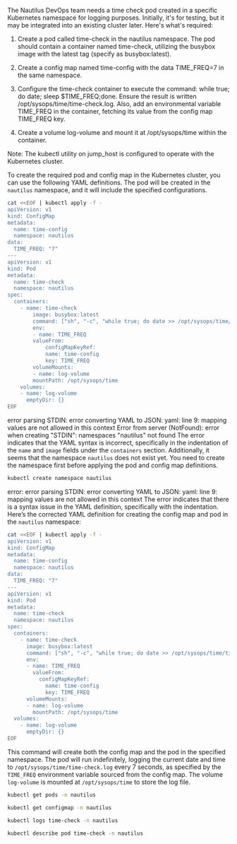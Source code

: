 The Nautilus DevOps team needs a time check pod created in a specific Kubernetes namespace for logging purposes. Initially, it's for testing, but it may be integrated into an existing cluster later. Here's what's required:


1. Create a pod called time-check in the nautilus namespace. The pod should contain a container named time-check, utilizing the busybox image with the latest tag (specify as busybox:latest).

2. Create a config map named time-config with the data TIME_FREQ=7 in the same namespace.

3. Configure the time-check container to execute the command: while true; do date; sleep $TIME_FREQ;done. Ensure the result is written /opt/sysops/time/time-check.log. Also, add an environmental variable TIME_FREQ in the container, fetching its value from the config map TIME_FREQ key.

4. Create a volume log-volume and mount it at /opt/sysops/time within the container.

Note: The kubectl utility on jump_host is configured to operate with the Kubernetes cluster.




To create the required pod and config map in the Kubernetes cluster, you can use the following YAML definitions. The pod will be created in the `nautilus` namespace, and it will include the specified configurations.
```bash
cat <<EOF | kubectl apply -f -
apiVersion: v1
kind: ConfigMap
metadata:
  name: time-config
  namespace: nautilus
data:
  TIME_FREQ: "7"
---
apiVersion: v1
kind: Pod
metadata:
  name: time-check
  namespace: nautilus
spec:
  containers:
    - name: time-check
        image: busybox:latest
        command: ["sh", "-c", "while true; do date >> /opt/sysops/time/time-check.log; sleep $TIME_FREQ; done"]
        env:
        - name: TIME_FREQ
        valueFrom:
            configMapKeyRef:
            name: time-config
            key: TIME_FREQ
        volumeMounts:
        - name: log-volume
        mountPath: /opt/sysops/time
    volumes:
    - name: log-volume
      emptyDir: {}
EOF
```

error parsing STDIN: error converting YAML to JSON: yaml: line 9: mapping values are not allowed in this context
Error from server (NotFound): error when creating "STDIN": namespaces "nautilus" not found
The error indicates that the YAML syntax is incorrect, specifically in the indentation of the `name` and `image` fields under the `containers` section. Additionally, it seems that the namespace `nautilus` does not exist yet. You need to create the namespace first before applying the pod and config map definitions.
```bash
kubectl create namespace nautilus
```

error: error parsing STDIN: error converting YAML to JSON: yaml: line 9: mapping values are not allowed in this context
The error indicates that there is a syntax issue in the YAML definition, specifically with the indentation. Here’s the corrected YAML definition for creating the config map and pod in the `nautilus` namespace:

```bash
cat <<EOF | kubectl apply -f -
apiVersion: v1
kind: ConfigMap
metadata:
  name: time-config
  namespace: nautilus
data:
  TIME_FREQ: "7"
---
apiVersion: v1
kind: Pod
metadata:
  name: time-check
  namespace: nautilus
spec:
  containers:
    - name: time-check
      image: busybox:latest
      command: ["sh", "-c", "while true; do date >> /opt/sysops/time/time-check.log; sleep $TIME_FREQ; done"]
      env:
      - name: TIME_FREQ
        valueFrom:
          configMapKeyRef:
            name: time-config
            key: TIME_FREQ
      volumeMounts:
      - name: log-volume
        mountPath: /opt/sysops/time
  volumes:
    - name: log-volume
      emptyDir: {}
EOF
```

This command will create both the config map and the pod in the specified namespace. The pod will run indefinitely, logging the current date and time to `/opt/sysops/time/time-check.log` every 7 seconds, as specified by the `TIME_FREQ` environment variable sourced from the config map. The volume `log-volume` is mounted at `/opt/sysops/time` to store the log file.
```bash
kubectl get pods -n nautilus
```
```bash
kubectl get configmap -n nautilus
```
```bash
kubectl logs time-check -n nautilus
```
```bash
kubectl describe pod time-check -n nautilus
```

